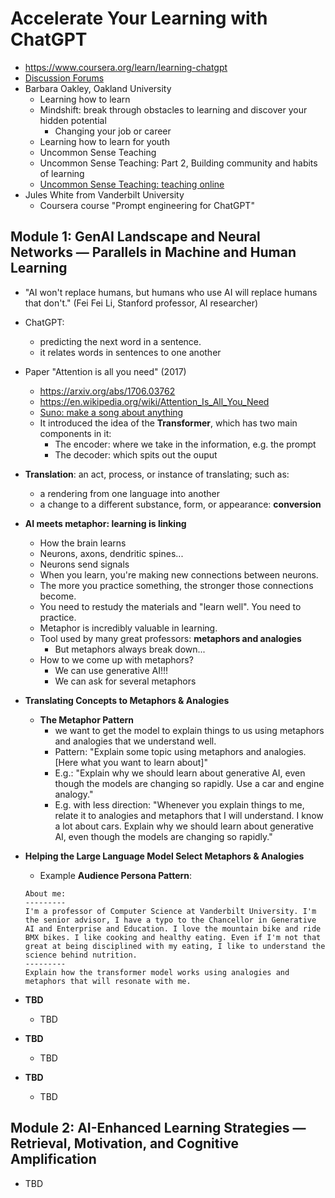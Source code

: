 # Accelerate Your Learning with ChatGPT

- <https://www.coursera.org/learn/learning-chatgpt>
- [Discussion Forums](https://www.coursera.org/learn/learning-chatgpt/discussions/weeks/1)
- Barbara Oakley, Oakland University
  - Learning how to learn
  - Mindshift: break through obstacles to learning and discover your hidden potential
    - Changing your job or career
  - Learning how to learn for youth
  - Uncommon Sense Teaching
  - Uncommon Sense Teaching: Part 2, Building community and habits of learning
  - [Uncommon Sense Teaching: teaching online](https://www.coursera.org/learn/teaching-online)
- Jules White from Vanderbilt University
  - Coursera course "Prompt engineering for ChatGPT"

## Module 1: GenAI Landscape and Neural Networks — Parallels in Machine and Human Learning

- "AI won't replace humans, but humans who use AI will replace humans that don't." (Fei Fei Li, Stanford professor, AI researcher)
- ChatGPT:
  - predicting the next word in a sentence.
  - it relates words in sentences to one another
- Paper "Attention is all you need" (2017)
  - <https://arxiv.org/abs/1706.03762>
  - <https://en.wikipedia.org/wiki/Attention_Is_All_You_Need>
  - [Suno: make a song about anything](https://suno.com/)
  - It introduced the idea of the **Transformer**, which has two main components in it:
    - The encoder: where we take in the information, e.g. the prompt
    - The decoder: which spits out the ouput
- **Translation**: an act, process, or instance of translating; such as:
  - a rendering from one language into another
  - a change to a different substance, form, or appearance: **conversion**
- **AI meets metaphor: learning is linking**
  - How the brain learns
  - Neurons, axons, dendritic spines...
  - Neurons send signals
  - When you learn, you're making new connections between neurons.
  - The more you practice something, the stronger those connections become.
  - You need to restudy the materials and "learn well". You need to practice.
  - Metaphor is incredibly valuable in learning.
  - Tool used by many great professors: **metaphors and analogies**
    - But metaphors always break down...
  - How to we come up with metaphors?
    - We can use generative AI!!!
    - We can ask for several metaphors
- **Translating Concepts to Metaphors & Analogies**
  - **The Metaphor Pattern**
    - we want to get the model to explain things to us using metaphors and analogies that we understand well.
    - Pattern: "Explain some topic using metaphors and analogies. [Here what you want to learn about]"
    - E.g.: "Explain why we should learn about generative AI, even though the models are changing so rapidly. Use a car and engine analogy."
    - E.g. with less direction: "Whenever you explain things to me, relate it to analogies and metaphors that I will understand. I know a lot about cars. Explain why we should learn about generative AI, even though the models are changing so rapidly."
- **Helping the Large Language Model Select Metaphors & Analogies**
  - Example **Audience Persona Pattern**:

  ```Plain text
  About me:
  ---------
  I'm a professor of Computer Science at Vanderbilt University. I'm the senior advisor, I have a typo to the Chancellor in Generative AI and Enterprise and Education. I love the mountain bike and ride BMX bikes. I like cooking and healthy eating. Even if I'm not that great at being disciplined with my eating, I like to understand the science behind nutrition.
  ---------
  Explain how the transformer model works using analogies and metaphors that will resonate with me.
  ```

- **TBD**
  - TBD
- **TBD**
  - TBD
- **TBD**
  - TBD

## Module 2: AI-Enhanced Learning Strategies — Retrieval, Motivation, and Cognitive Amplification

- TBD
